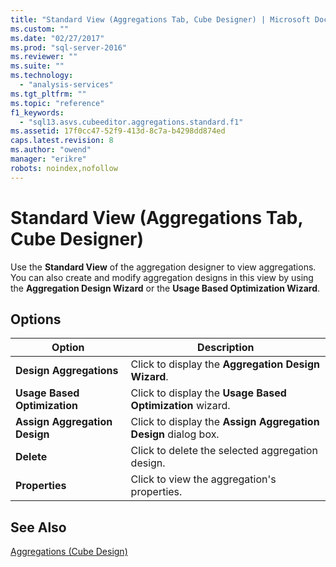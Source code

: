 ```yaml
---
title: "Standard View (Aggregations Tab, Cube Designer) | Microsoft Docs"
ms.custom: ""
ms.date: "02/27/2017"
ms.prod: "sql-server-2016"
ms.reviewer: ""
ms.suite: ""
ms.technology: 
  - "analysis-services"
ms.tgt_pltfrm: ""
ms.topic: "reference"
f1_keywords: 
  - "sql13.asvs.cubeeditor.aggregations.standard.f1"
ms.assetid: 17f0cc47-52f9-413d-8c7a-b4298dd874ed
caps.latest.revision: 8
ms.author: "owend"
manager: "erikre"
robots: noindex,nofollow
---
```

# Standard View (Aggregations Tab, Cube Designer)
  Use the **Standard View** of the aggregation designer to view aggregations. You can also create and modify aggregation designs in this view by using the **Aggregation Design Wizard** or the **Usage Based Optimization Wizard**.  
  
## Options  
  
|Option|Description|  
|------------|-----------------|  
|**Design Aggregations**|Click to display the **Aggregation Design Wizard**.|  
|**Usage Based Optimization**|Click to display the **Usage Based Optimization** wizard.|  
|**Assign Aggregation Design**|Click to display the **Assign Aggregation Design** dialog box.|  
|**Delete**|Click to delete the selected aggregation design.|  
|**Properties**|Click to view the aggregation's properties.|  
  
## See Also  
 [Aggregations &#40;Cube Design&#41;](../a9retired/aggregations-cube-design.md)  
  
  
